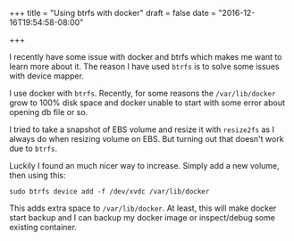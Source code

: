 +++
title = "Using btrfs with docker"
draft = false
date = "2016-12-16T19:54:58-08:00"

+++

I recently have some issue with docker and btrfs which makes me want to
learn more about it. The reason I have used `btrfs` is to solve some
issues with device mapper.

I use docker with `btrfs`. Recently, for some reasons the
`/var/lib/docker` grow to 100% disk space and docker unable to start
with some error about opening db file or so.

I tried to take a snapshot of EBS volume and resize it with `resize2fs`
as I always do when resizing volume on EBS. But turning out that doesn't
work due to `btrfs`.

Luckily I found an much nicer way to increase. Simply add a new volume,
then using this:

```
sudo btrfs device add -f /dev/xvdc /var/lib/docker
```

This adds extra space to `/var/lib/docker`. At least, this will make
docker start backup and I can backup my docker image or inspect/debug
some existing container.

